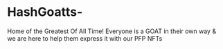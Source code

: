 # HashGoatts-
Home of the Greatest Of All Time! Everyone is a GOAT in their own way &amp; we are here to help them express it with our PFP NFTs
